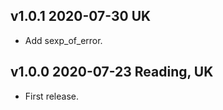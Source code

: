 v1.0.1 2020-07-30 UK
--------------------
- Add sexp_of_error.

v1.0.0 2020-07-23 Reading, UK
-----------------------------
- First release.
